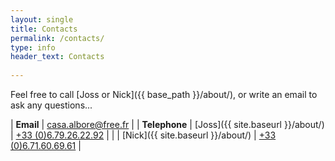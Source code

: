 ```yaml
---
layout: single
title: Contacts
permalink: /contacts/
type: info
header_text: Contacts
   
---
```

 
Feel free to call [Joss or Nick]({{ base_path }}/about/), or write an email to ask any questions...

| **Email** | [casa.albore@free.fr](mailto:casa.albore@free.fr) |
| **Telephone**    |  [Joss]({{ site.baseurl }}/about/)   | [+33 (0)6.79.26.22.92](tel:+33679262292) |
|                             |  [Nick]({{ site.baseurl }}/about/)  | [+33 (0)6.71.60.69.61](tel:+33671606961) |



